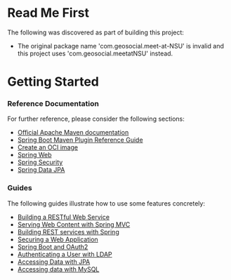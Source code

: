 # Read Me First
The following was discovered as part of building this project:

* The original package name 'com.geosocial.meet-at-NSU' is invalid and this project uses 'com.geosocial.meetatNSU' instead.

# Getting Started

### Reference Documentation
For further reference, please consider the following sections:

* [Official Apache Maven documentation](https://maven.apache.org/guides/index.html)
* [Spring Boot Maven Plugin Reference Guide](https://docs.spring.io/spring-boot/docs/2.7.2/maven-plugin/reference/html/)
* [Create an OCI image](https://docs.spring.io/spring-boot/docs/2.7.2/maven-plugin/reference/html/#build-image)
* [Spring Web](https://docs.spring.io/spring-boot/docs/2.7.2/reference/htmlsingle/#web)
* [Spring Security](https://docs.spring.io/spring-boot/docs/2.7.2/reference/htmlsingle/#web.security)
* [Spring Data JPA](https://docs.spring.io/spring-boot/docs/2.7.2/reference/htmlsingle/#data.sql.jpa-and-spring-data)

### Guides
The following guides illustrate how to use some features concretely:

* [Building a RESTful Web Service](https://spring.io/guides/gs/rest-service/)
* [Serving Web Content with Spring MVC](https://spring.io/guides/gs/serving-web-content/)
* [Building REST services with Spring](https://spring.io/guides/tutorials/rest/)
* [Securing a Web Application](https://spring.io/guides/gs/securing-web/)
* [Spring Boot and OAuth2](https://spring.io/guides/tutorials/spring-boot-oauth2/)
* [Authenticating a User with LDAP](https://spring.io/guides/gs/authenticating-ldap/)
* [Accessing Data with JPA](https://spring.io/guides/gs/accessing-data-jpa/)
* [Accessing data with MySQL](https://spring.io/guides/gs/accessing-data-mysql/)

